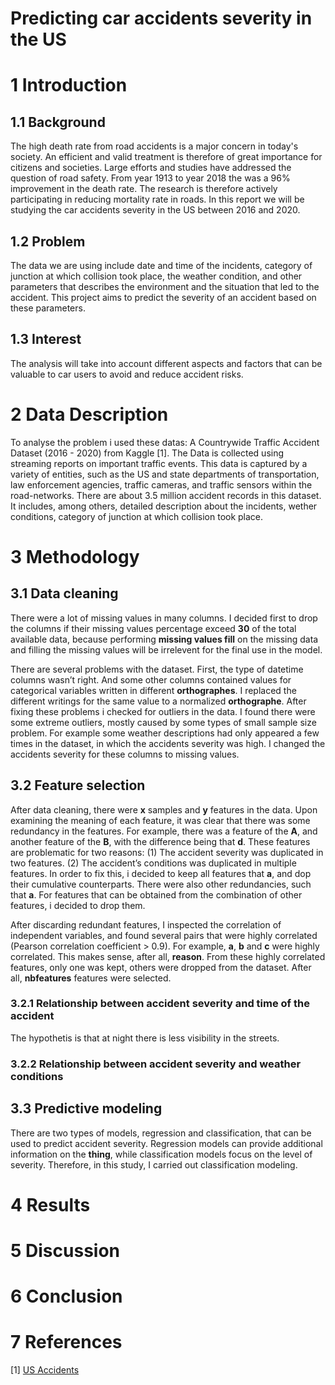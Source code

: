 # Predicting car accidents severity in the US

# 1 Introduction
## 1.1 Background

The high death rate from road accidents is a major concern in today's society. An efficient and valid treatment is therefore of great importance for citizens and societies. Large efforts and studies have addressed the question of road safety. From year 1913 to year 2018 the was a 96% improvement in the death rate. The research is therefore actively participating in reducing mortality rate in roads. In this report we will be studying the car accidents severity in the US between 2016 and 2020.

## 1.2 Problem

The data we are using include date and time of the incidents, category of junction at which collision took place, the weather condition, and other parameters that describes the environment and the situation that led to the accident. This project aims to predict the severity of an accident based on these parameters.

## 1.3 Interest

The analysis will take into account different aspects and factors that can be valuable to car users to avoid and reduce accident risks.

# 2 Data Description

To analyse the problem i used these datas: A Countrywide Traffic Accident Dataset (2016 - 2020) from Kaggle [1]. The Data is collected using streaming reports on important traffic events. This data is captured by a variety of entities, such as the US and state departments of transportation, law enforcement agencies, traffic cameras, and traffic sensors within the road-networks. There are about 3.5 million accident records in this dataset. It includes, among others, detailed description about the incidents, wether conditions, category of junction at which collision took place.


# 3 Methodology
## 3.1 Data cleaning

There were a lot of missing values in many columns. I decided first to drop the columns if their missing values percentage exceed **30** of the total available data, because performing **missing values fill** on the missing data and filling the missing values will be irrelevent for the final use in the model.

There are several problems with the dataset. First, the type of datetime columns wasn’t right. And some other columns contained values for categorical variables written in different **orthographes**. I replaced the different writings for the same value to a normalized **orthographe**. After fixing these problems i checked for outliers in the data. I found there were some extreme outliers, mostly caused by some types of small sample size problem. For example some weather descriptions had only appeared a few times in the dataset, in which the accidents severity was high. I changed the accidents severity for these columns to missing values.

## 3.2 Feature selection

After data cleaning, there were **x** samples and **y** features in the data. Upon examining the meaning of each feature, it was clear that there was some redundancy in the features. For example, there was a feature of the **A**, and another feature of the **B**, with the difference being that **d**. These features are problematic for two reasons: (1) The accident severity was duplicated in two features. (2) The accident’s conditions  was duplicated in multiple features.
In order to fix this, i decided to keep all features that **a**, and dop their cumulative counterparts. There were also other redundancies, such that **a**. For features that can be obtained from the combination of other features, i decided to drop them.

After discarding redundant features, I inspected the correlation of independent variables, and found several pairs that were highly correlated (Pearson correlation coefficient > 0.9). For example, **a**, **b** and **c** were highly correlated. This makes sense, after all, **reason**. From these highly correlated features, only one was kept, others were dropped from the dataset. After all, **nbfeatures** features were selected.

### 3.2.1 Relationship between accident severity and time of the accident
The hypothetis is that at night there is less visibility in the streets.

### 3.2.2 Relationship between accident severity and weather conditions

## 3.3 Predictive modeling

There are two types of models, regression and classification, that can be used to predict accident severity. Regression models can provide additional information on the **thing**, while classification models focus on the level of severity. Therefore, in this study, I carried out classification modeling.


# 4 Results

# 5 Discussion

# 6 Conclusion

# 7 References

[1] [US Accidents](https://www.kaggle.com/sobhanmoosavi/us-accidents/metadata)

